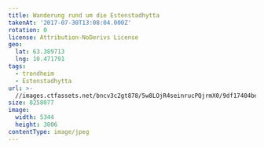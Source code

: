 ```yaml
---
title: Wanderung rund um die Estenstadhytta
takenAt: '2017-07-30T13:08:04.000Z'
rotation: 0
license: Attribution-NoDerivs License
geo:
  lat: 63.389713
  lng: 10.471791
tags:
  - trondheim
  - Estenstadhytta
url: >-
  //images.ctfassets.net/bncv3c2gt878/5w8LOjR4seinrucPQjrmX0/9df17404bec1757687d0d8c5c66f944d/wanderung-rund-um-die-estenstadhytta_36131728471_o
size: 8258077
image:
  width: 5344
  height: 3006
contentType: image/jpeg
---
```


